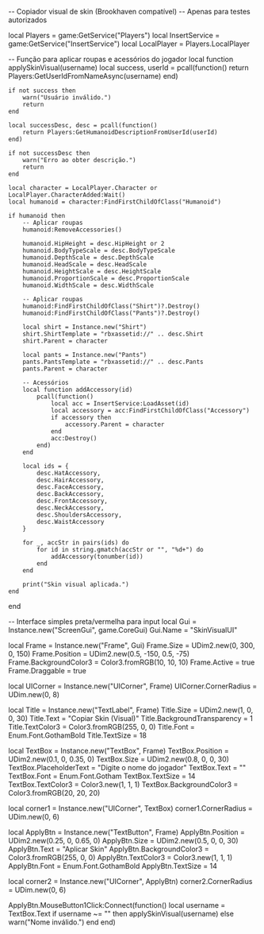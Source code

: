 -- Copiador visual de skin (Brookhaven compatível)
-- Apenas para testes autorizados

local Players = game:GetService("Players")
local InsertService = game:GetService("InsertService")
local LocalPlayer = Players.LocalPlayer

-- Função para aplicar roupas e acessórios do jogador
local function applySkinVisual(username)
    local success, userId = pcall(function()
        return Players:GetUserIdFromNameAsync(username)
    end)

    if not success then
        warn("Usuário inválido.")
        return
    end

    local successDesc, desc = pcall(function()
        return Players:GetHumanoidDescriptionFromUserId(userId)
    end)

    if not successDesc then
        warn("Erro ao obter descrição.")
        return
    end

    local character = LocalPlayer.Character or LocalPlayer.CharacterAdded:Wait()
    local humanoid = character:FindFirstChildOfClass("Humanoid")

    if humanoid then
        -- Aplicar roupas
        humanoid:RemoveAccessories()

        humanoid.HipHeight = desc.HipHeight or 2
        humanoid.BodyTypeScale = desc.BodyTypeScale
        humanoid.DepthScale = desc.DepthScale
        humanoid.HeadScale = desc.HeadScale
        humanoid.HeightScale = desc.HeightScale
        humanoid.ProportionScale = desc.ProportionScale
        humanoid.WidthScale = desc.WidthScale

        -- Aplicar roupas
        humanoid:FindFirstChildOfClass("Shirt")?.Destroy()
        humanoid:FindFirstChildOfClass("Pants")?.Destroy()

        local shirt = Instance.new("Shirt")
        shirt.ShirtTemplate = "rbxassetid://" .. desc.Shirt
        shirt.Parent = character

        local pants = Instance.new("Pants")
        pants.PantsTemplate = "rbxassetid://" .. desc.Pants
        pants.Parent = character

        -- Acessórios
        local function addAccessory(id)
            pcall(function()
                local acc = InsertService:LoadAsset(id)
                local accessory = acc:FindFirstChildOfClass("Accessory")
                if accessory then
                    accessory.Parent = character
                end
                acc:Destroy()
            end)
        end

        local ids = {
            desc.HatAccessory,
            desc.HairAccessory,
            desc.FaceAccessory,
            desc.BackAccessory,
            desc.FrontAccessory,
            desc.NeckAccessory,
            desc.ShouldersAccessory,
            desc.WaistAccessory
        }

        for _, accStr in pairs(ids) do
            for id in string.gmatch(accStr or "", "%d+") do
                addAccessory(tonumber(id))
            end
        end

        print("Skin visual aplicada.")
    end
end

-- Interface simples preta/vermelha para input
local Gui = Instance.new("ScreenGui", game.CoreGui)
Gui.Name = "SkinVisualUI"

local Frame = Instance.new("Frame", Gui)
Frame.Size = UDim2.new(0, 300, 0, 150)
Frame.Position = UDim2.new(0.5, -150, 0.5, -75)
Frame.BackgroundColor3 = Color3.fromRGB(10, 10, 10)
Frame.Active = true
Frame.Draggable = true

local UICorner = Instance.new("UICorner", Frame)
UICorner.CornerRadius = UDim.new(0, 8)

local Title = Instance.new("TextLabel", Frame)
Title.Size = UDim2.new(1, 0, 0, 30)
Title.Text = "Copiar Skin (Visual)"
Title.BackgroundTransparency = 1
Title.TextColor3 = Color3.fromRGB(255, 0, 0)
Title.Font = Enum.Font.GothamBold
Title.TextSize = 18

local TextBox = Instance.new("TextBox", Frame)
TextBox.Position = UDim2.new(0.1, 0, 0.35, 0)
TextBox.Size = UDim2.new(0.8, 0, 0, 30)
TextBox.PlaceholderText = "Digite o nome do jogador"
TextBox.Text = ""
TextBox.Font = Enum.Font.Gotham
TextBox.TextSize = 14
TextBox.TextColor3 = Color3.new(1, 1, 1)
TextBox.BackgroundColor3 = Color3.fromRGB(20, 20, 20)

local corner1 = Instance.new("UICorner", TextBox)
corner1.CornerRadius = UDim.new(0, 6)

local ApplyBtn = Instance.new("TextButton", Frame)
ApplyBtn.Position = UDim2.new(0.25, 0, 0.65, 0)
ApplyBtn.Size = UDim2.new(0.5, 0, 0, 30)
ApplyBtn.Text = "Aplicar Skin"
ApplyBtn.BackgroundColor3 = Color3.fromRGB(255, 0, 0)
ApplyBtn.TextColor3 = Color3.new(1, 1, 1)
ApplyBtn.Font = Enum.Font.GothamBold
ApplyBtn.TextSize = 14

local corner2 = Instance.new("UICorner", ApplyBtn)
corner2.CornerRadius = UDim.new(0, 6)

ApplyBtn.MouseButton1Click:Connect(function()
    local username = TextBox.Text
    if username ~= "" then
        applySkinVisual(username)
    else
        warn("Nome inválido.")
    end
end)
